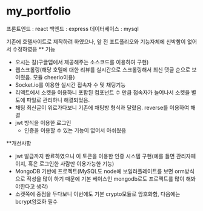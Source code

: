 # my_portfolio

프론트엔드 : react
백엔드 : express
데이터베이스 : mysql

 기존에 호텔사이트로 제작하려 하였으나, 앞 전 포트폴리오와 기능자체에 신박함이 없어서 수정하였음
 ** 기능
 - 오시는 길(구글맵에서 제공해주는 소스코드를 이용하여 구현)
 - 웹스크롤링(해당 호텔에 대한 리뷰를 실시간으로 스크롤링해서 최신 댓글 순으로 보여줬음. 모듈 cheerio이용)
 - Socket.io를 이용한 실시간 접속자 수 및 채팅기능
  - 리액트에서 소켓을 이용하니 포함된 컴포넌트 수 만큼 접속자가 늘어나서 소켓을 별도에 파일로 관리하니 해결되었음.
  - 채팅 최신글이 위로가다보니 기존에 채팅방 형식과 달랐음. reverse를 이용하여 해결
 - jwt 방식을 이용한 로그인
   - 인증을 이용할 수 있는 기능이 없어서 아쉬웠음

**개선사항
 - jwt 발급까지 완료하였으니 이 토큰을 이용한 인증 시스템 구현(예를 들면 관리자페이지, 혹은 로그인한 사람만 이용가능한 기능)
 - MongoDB 기반에 프로젝트(MySQL도 node에 보일러플레이트를 보면 orm방식으로 작성을 많이 하기 때문에 기본 베이스인 mongodb로도 프로젝트를 많이 해봐야한다고 생각)
 - 소켓쪽에 중점을 두다보니 이번에도 기본 crypto모듈로 암호화함, 다음에는 bcrypt암호화 필수
 
